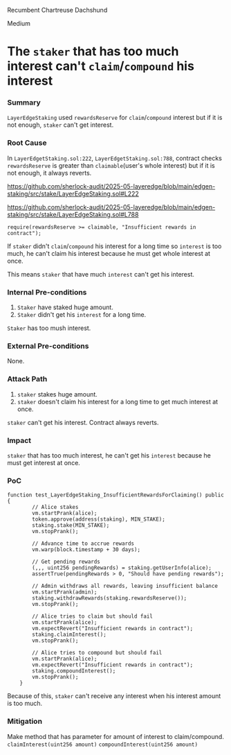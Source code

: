 Recumbent Chartreuse Dachshund

Medium

# The `staker` that has too much interest can't `claim`/`compound` his interest

### Summary

`LayerEdgeStaking` used `rewardsReserve` for `claim`/`compound` interest but if it is not enough, `staker` can't get interest.

### Root Cause

In `LayerEdgetStaking.sol:222`, `LayerEdgetStaking.sol:788`, contract checks `rewardsReserve` is greater than `claimable`(user's whole interest) but if it is not enough, it always reverts.

https://github.com/sherlock-audit/2025-05-layeredge/blob/main/edgen-staking/src/stake/LayerEdgeStaking.sol#L222

https://github.com/sherlock-audit/2025-05-layeredge/blob/main/edgen-staking/src/stake/LayerEdgeStaking.sol#L788

```solidity
require(rewardsReserve >= claimable, "Insufficient rewards in contract");
```

If `staker` didn't `claim`/`compound` his interest for a long time so `interest` is too much, he can't claim his interest because he must get whole interest at once.

This means `staker` that have much `interest` can't get his interest.

### Internal Pre-conditions

1. `Staker` have staked huge amount.
2. `Staker` didn't get his `interest` for a long time.

`Staker` has too mush interest.

### External Pre-conditions

None.

### Attack Path

1. `staker` stakes huge amount.
2. `staker` doesn't claim his interest for a long time to get much interest at once.

`staker` can't get his interest. Contract always reverts.

### Impact

`staker` that has too much interest, he can't get his `interest` because he must get interest at once.

### PoC

```solidity
function test_LayerEdgeStaking_InsufficientRewardsForClaiming() public {
        // Alice stakes
        vm.startPrank(alice);
        token.approve(address(staking), MIN_STAKE);
        staking.stake(MIN_STAKE);
        vm.stopPrank();

        // Advance time to accrue rewards
        vm.warp(block.timestamp + 30 days);

        // Get pending rewards
        (,,, uint256 pendingRewards) = staking.getUserInfo(alice);
        assertTrue(pendingRewards > 0, "Should have pending rewards");

        // Admin withdraws all rewards, leaving insufficient balance
        vm.startPrank(admin);
        staking.withdrawRewards(staking.rewardsReserve());
        vm.stopPrank();

        // Alice tries to claim but should fail
        vm.startPrank(alice);
        vm.expectRevert("Insufficient rewards in contract");
        staking.claimInterest();
        vm.stopPrank();

        // Alice tries to compound but should fail
        vm.startPrank(alice);
        vm.expectRevert("Insufficient rewards in contract");
        staking.compoundInterest();
        vm.stopPrank();
    }
```

Because of this, `staker` can't receive any interest when his interest amount is too much.

### Mitigation

Make method that has parameter for amount of interest to claim/compound.
`claimInterest(uint256 amount)`
`compoundInterest(uint256 amount)`